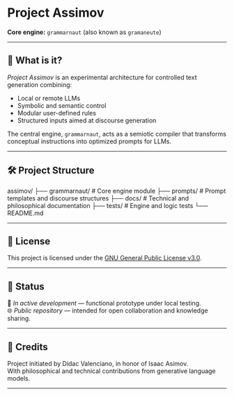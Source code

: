 # Project Assimov

**Core engine:** `grammarnaut` (also known as `gramaneute`)  

---

## 🧠 What is it?

*Project Assimov* is an experimental architecture for controlled text generation combining:
- Local or remote LLMs
- Symbolic and semantic control
- Modular user-defined rules
- Structured inputs aimed at discourse generation

The central engine, `grammarnaut`, acts as a semiotic compiler that transforms conceptual instructions into optimized prompts for LLMs.

---

## 🛠️ Project Structure

assimov/
├── grammarnaut/ # Core engine module
├── prompts/ # Prompt templates and discourse structures
├── docs/ # Technical and philosophical documentation
├── tests/ # Engine and logic tests
└── README.md

---

## 📜 License

This project is licensed under the [GNU General Public License v3.0](LICENSE).

---

## 📡 Status

🔬 *In active development* — functional prototype under local testing.  
🌐 *Public repository* — intended for open collaboration and knowledge sharing.

---

## 🤝 Credits

Project initiated by Dídac Valenciano, in honor of Isaac Asimov.  
With philosophical and technical contributions from generative language models.

---

